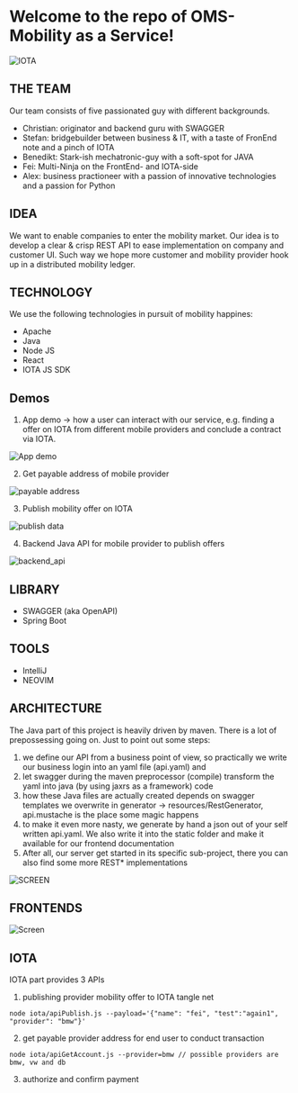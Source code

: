 # Welcome to the repo of OMS-Mobility as a Service!

![IOTA](https://upload.wikimedia.org/wikipedia/commons/thumb/a/ad/Iota_logo.png/320px-Iota_logo.png)

## THE TEAM

Our team consists of five passionated guy with different backgrounds.

 - Christian: originator and backend guru with SWAGGER
 - Stefan:    bridgebuilder between business & IT, with a taste of FronEnd note and a pinch of IOTA
 - Benedikt:  Stark-ish mechatronic-guy with a soft-spot for JAVA
 - Fei:       Multi-Ninja on the FrontEnd- and IOTA-side
 - Alex:      business practioneer with a passion of innovative technologies and a passion for Python 
 
 
## IDEA
We want to enable companies to enter the mobility market. Our idea is to develop a clear & crisp REST API to ease implementation on 
company and customer UI. Such way we hope more customer and mobility provider hook up in a distributed mobility ledger.

## TECHNOLOGY
We use the following technologies in pursuit of mobility happines:

 - Apache
 - Java
 - Node JS
 - React
 - IOTA JS SDK

## Demos

1. App demo -> how a user can interact with our service, e.g. finding a offer
   on IOTA from different mobile providers and conclude a contract via IOTA.

![App demo](assets/app_demo.gif "App Demos")

2. Get payable address of mobile provider

![payable address](assets/get_payable_address_of_bmw.gif "Payable address")

3. Publish mobility offer on IOTA

![publish data](assets/publish_data_on_iota.gif "publish data on IOTA")

4. Backend Java API for mobile provider to publish offers

![backend_api](assets/swagger_be_api.png "Backend API in JAVA")

 
## LIBRARY

 - SWAGGER (aka OpenAPI)
 - Spring Boot
 
## TOOLS

 - IntelliJ
 - NEOVIM

## ARCHITECTURE
The Java part of this project is heavily driven by maven. There is a lot of prepossessing going on. Just to point out some steps:
1. we define our API from a business point of view, so practically we write our business login into an yaml file (api.yaml) and
2. let swagger during the maven preprocessor (compile) transform the yaml into java (by using jaxrs as a framework) code
3. how these Java files are actually created depends on swagger templates we overwrite in generator -> resources/RestGenerator, api.mustache is the place some magic happens
4. to make it even more nasty, we generate by hand a json out of your self written api.yaml. We also write it into the static folder and make it available for our frontend documentation
5. After all, our server get started in its specific sub-project, there you can also find some more REST* implementations

![SCREEN](https://github.com/blockchained-mobility-hack/MaaS/blob/htdocs/OMS_architecture.png)


## FRONTENDS

![Screen](https://github.com/blockchained-mobility-hack/MaaS/blob/htdocs/screen_website.PNG)

## IOTA

IOTA part provides 3 APIs

1. publishing provider mobility offer to IOTA tangle net

`
node iota/apiPublish.js --payload='{"name": "fei", "test":"again1", "provider": "bmw"}'
`

2. get payable provider address for end user to conduct transaction


`
node iota/apiGetAccount.js --provider=bmw // possible providers are bmw, vw and db 
`

3. authorize and confirm payment

